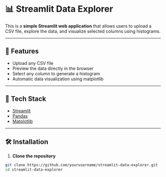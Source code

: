 # 📊 Streamlit Data Explorer

This is a **simple Streamlit web application** that allows users to upload a CSV file, explore the data, and visualize selected columns using histograms.

---

## 🚀 Features

- Upload any CSV file
- Preview the data directly in the browser
- Select any column to generate a histogram
- Automatic data visualization using matplotlib

---

## 🧰 Tech Stack

- [Streamlit](https://streamlit.io/)
- [Pandas](https://pandas.pydata.org/)
- [Matplotlib](https://matplotlib.org/)

---

## 🛠 Installation

1. **Clone the repository**
```bash
git clone https://github.com/yourusername/streamlit-data-explorer.git
cd streamlit-data-explorer
